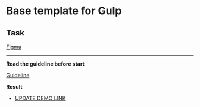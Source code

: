 # Base template for Gulp

## Task

[Figma](https://www.figma.com/file/Nzuqhw98XjFYZZJio10qUiEc/Uber-Eats?node-id=2%3A506)

---
**Read the guideline before start**

[Guideline](https://github.com/mate-academy/js_task-DOM-guideline)

**Result**

- [UPDATE DEMO LINK](https://pastushenkovik.github.io/uber_eats/)
